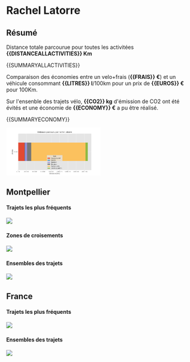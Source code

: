 # Rachel Latorre

## Résumé

Distance totale parcourue pour toutes les activitées **{{DISTANCEALLACTIVITIES}} Km**

{{SUMMARYALLACTIVITIES}}

Comparaison des économies entre un velo+frais (**{{FRAIS}} €**) et un véhicule consommant **{{LITRES}} l**/100km pour un prix de **{{EUROS}} €** pour 100Km.

Sur l'ensenble des trajets vélo, **{{CO2}} kg** d'émission de CO2 ont été évités et une économie de **{{ECONOMY}} €** a pu être réalisé.

{{SUMMARYECONOMY}}

<img src="summary_user.png" width="50%" >

## Montpellier

#### Trajets les plus fréquents

<img src="heatmap_user_montpellier.png" width="50%" >

#### Zones de croisements

<img src="heatmap_user_montpellier_carrefour.png" width="50%" >


#### Ensembles des trajets

<img src="heatmap_user_montpellier_all.png" width="50%" >


## France

#### Trajets les plus fréquents

<img src="heatmap_user_france.png" width="50%" >

#### Ensembles des trajets

<img src="heatmap_user_france_all.png" width="50%" >
